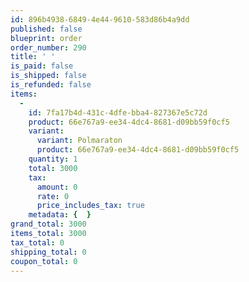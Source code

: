 ```yaml
---
id: 896b4938-6849-4e44-9610-583d86b4a9dd
published: false
blueprint: order
order_number: 290
title: ' '
is_paid: false
is_shipped: false
is_refunded: false
items:
  -
    id: 7fa17b4d-431c-4dfe-bba4-827367e5c72d
    product: 66e767a9-ee34-4dc4-8681-d09bb59f0cf5
    variant:
      variant: Polmaraton
      product: 66e767a9-ee34-4dc4-8681-d09bb59f0cf5
    quantity: 1
    total: 3000
    tax:
      amount: 0
      rate: 0
      price_includes_tax: true
    metadata: {  }
grand_total: 3000
items_total: 3000
tax_total: 0
shipping_total: 0
coupon_total: 0
---
```

